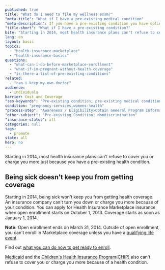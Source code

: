 ```yaml
---
published: true
title: "What do I need to file my wellness exam?"
"meta-title": "What if I have a pre-existing medical condition"
"meta-description": If you have a pre-existing condition you have options.
"title-short": "What if I have a pre-existing condition?"
bite: "Starting in 2014, most health insurance plans can't refuse to cover you or charge you more just because you have a pre-existing health condition."
lang: en
layout: basic
topics:
  - "health-insurance-marketplace"
  - "health-insurance-basics"
questions:
  - "what-can-i-do-before-marketplace-enrollment"
  - "what-if-im-pregnant-without-health-coverage"
  - "is-there-a-list-of-pre-existing-conditions"
related:
  - "can-i-keep-my-own-doctor"
audience:
  - individuals
barrier: Cost and Coverage
"seo-keywords": "Pre-existing condition; pre-existing medical condition; health insurance marketplace"
condition: "pregnancy-services,womens-health"
"process-step": "Awareness / Eligibility>Obtain General Program Information"
"other-subject": "Pre-existing Condition; Nondiscrimination"
"insurance-status": all
categories: null
tags:
  - promote
state: all
hero: no
---
```


Starting in 2014, most health insurance plans can't refuse to cover you or charge you more just because you have a pre-existing health condition.

## Being sick doesn't keep you from getting coverage

Starting in 2014, being sick won't keep you from getting health coverage. An insurance company can't turn you down or charge you more because of your condition. You can apply for Health Insurance Marketplace insurance when open enrollment starts on October 1, 2013. Coverage starts as soon as January 1, 2014.

**Note:** Open enrollment ends on March 31, 2014. Outside of open enrollment, you can't enroll in Marketplace coverage unless you have a [qualifying life event](/glossary/qualifying-life-event "glossary").

Find out [what you can do now to get ready to enroll](/how-can-i-get-ready-to-enroll-in-the-marketplace).

[Medicaid](/do-i-qualify-for-medicaid) and the [Children's Health Insurance Program(CHIP)](/are-my-children-eligible-for-chip) also can't refuse to cover you or charge you more because of a health condition.
